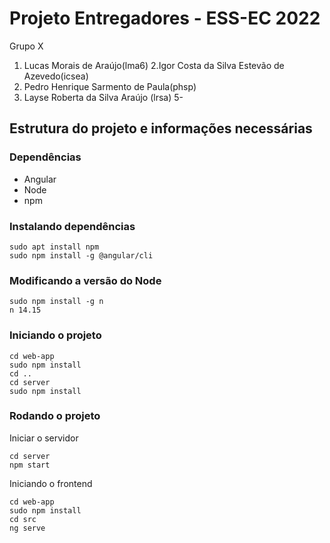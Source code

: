 # Projeto Entregadores - ESS-EC 2022 

Grupo X
1. Lucas Morais de Araújo(lma6)
2.Igor Costa da Silva Estevão de Azevedo(icsea) 
3. Pedro Henrique Sarmento de Paula(phsp)
4. Layse Roberta da Silva Araújo (lrsa)
5-


## Estrutura do projeto e informações necessárias

### Dependências

- Angular
- Node 
- npm

### Instalando dependências 
```
sudo apt install npm
sudo npm install -g @angular/cli
```

### Modificando a versão do Node
```
sudo npm install -g n
n 14.15
```

### Iniciando o projeto
```
cd web-app
sudo npm install
cd ..
cd server
sudo npm install
```
### Rodando o projeto
Iniciar o servidor
```
cd server
npm start
```
Iniciando o frontend
```
cd web-app
sudo npm install 
cd src
ng serve
```
